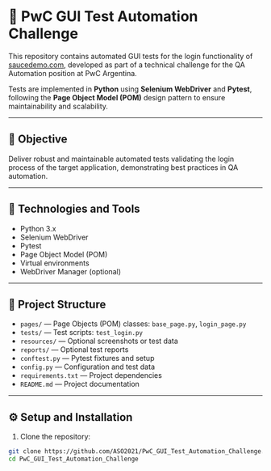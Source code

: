 # 🧪 PwC GUI Test Automation Challenge

This repository contains automated GUI tests for the login functionality of [saucedemo.com](https://www.saucedemo.com), developed as part of a technical challenge for the QA Automation position at PwC Argentina.

Tests are implemented in **Python** using **Selenium WebDriver** and **Pytest**, following the **Page Object Model (POM)** design pattern to ensure maintainability and scalability.

---

## 🚀 Objective

Deliver robust and maintainable automated tests validating the login process of the target application, demonstrating best practices in QA automation.

---

## 🧰 Technologies and Tools

- Python 3.x  
- Selenium WebDriver  
- Pytest  
- Page Object Model (POM)  
- Virtual environments  
- WebDriver Manager (optional)  

---

## 📂 Project Structure

- `pages/` — Page Objects (POM) classes: `base_page.py`, `login_page.py`  
- `tests/` — Test scripts: `test_login.py`  
- `resources/` — Optional screenshots or test data  
- `reports/` — Optional test reports  
- `conftest.py` — Pytest fixtures and setup  
- `config.py` — Configuration and test data  
- `requirements.txt` — Project dependencies  
- `README.md` — Project documentation  

---

## ⚙️ Setup and Installation

1. Clone the repository:

```bash
git clone https://github.com/ASO2021/PwC_GUI_Test_Automation_Challenge.git
cd PwC_GUI_Test_Automation_Challenge
